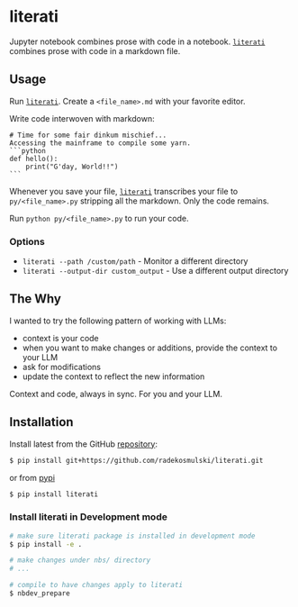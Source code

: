 # literati


<!-- WARNING: THIS FILE WAS AUTOGENERATED! DO NOT EDIT! -->

Jupyter notebook combines prose with code in a notebook.
[`literati`](https://radekosmulski.github.io/literati/core.html#literati)
combines prose with code in a markdown file.

## Usage

Run
[`literati`](https://radekosmulski.github.io/literati/core.html#literati).
Create a `<file_name>.md` with your favorite editor.

Write code interwoven with markdown:

    # Time for some fair dinkum mischief...
    Accessing the mainframe to compile some yarn.
    ```python
    def hello():
        print("G'day, World!!")
    ```

Whenever you save your file,
[`literati`](https://radekosmulski.github.io/literati/core.html#literati)
transcribes your file to `py/<file_name>.py` stripping all the markdown.
Only the code remains.

Run `python py/<file_name>.py` to run your code.

### Options

- `literati --path /custom/path` - Monitor a different directory
- `literati --output-dir custom_output` - Use a different output
  directory

## The Why

I wanted to try the following pattern of working with LLMs:

- context is your code
- when you want to make changes or additions, provide the context to
  your LLM
- ask for modifications
- update the context to reflect the new information

Context and code, always in sync. For you and your LLM.

## Installation

Install latest from the GitHub
[repository](https://github.com/radekosmulski/literati):

``` sh
$ pip install git+https://github.com/radekosmulski/literati.git
```

or from [pypi](https://pypi.org/project/literati/)

``` sh
$ pip install literati
```

### Install literati in Development mode

``` sh
# make sure literati package is installed in development mode
$ pip install -e .

# make changes under nbs/ directory
# ...

# compile to have changes apply to literati
$ nbdev_prepare
```
